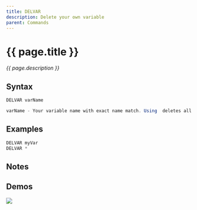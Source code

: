 ```yaml
---
title: DELVAR
description: Delete your own variable
parent: Commands
---
```


# {{ page.title }}

_{{ page.description }}_

## Syntax

```java
DELVAR varName 

varName - Your variable name with exact name match. Using  deletes all.
```

## Examples

```java
DELVAR myVar
DELVAR *
```

## Notes


## Demos

![](N/A)

